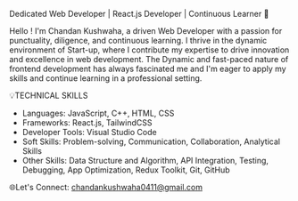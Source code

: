 Dedicated Web Developer | React.js Developer | Continuous Learner 🚀

Hello ! I'm Chandan Kushwaha, a driven Web Developer with a passion for punctuality, 
diligence, and continuous learning. I thrive in the dynamic environment of Start-up, 
where I contribute my expertise to drive innovation and excellence in web development.
The Dynamic and fast-paced nature of frontend development has always fascinated me and 
I'm eager to apply my skills and continue learning in a professional setting.

💡TECHNICAL SKILLS
- Languages: JavaScript, C++, HTML, CSS
- Frameworks: React.js, TailwindCSS
- Developer Tools: Visual Studio Code
- Soft Skills: Problem-solving, Communication, Collaboration, Analytical Skills
- Other Skills: Data Structure and Algorithm, API Integration, Testing, Debugging, App Optimization, Redux
 Toolkit, Git, GitHub

🌐Let's Connect:
chandankushwaha0411@gmail.com
